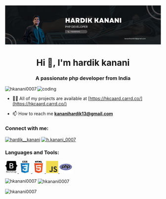 ![logo](https://github.com/hkanani0007/hknanai0007/blob/main/2.png)
<h1 align="center">Hi 👋, I'm hardik kanani</h1>
<h3 align="center">A passionate php developer from India</h3>

<img align="right" alt="coding" width="400" src="https://user-images.githubusercontent.com/69011963/137184767-79a13ec7-1bb3-4341-a6da-3a149c9c159a.gif">

<p align="left"> <img src="https://komarev.com/ghpvc/?username=hkanani0007&label=Profile%20views&color=0e75b6&style=flat" alt="hkanani0007" /> </p>

- 👨‍💻 All of my projects are available at [https://hkcaard.carrd.co/](https://hkcaard.carrd.co/)

- 📫 How to reach me **kananihardik13@gmail.com**

<h3 align="left">Connect with me:</h3>
<p align="left">
<a href="https://linkedin.com/in/hardik__kanani" target="blank"><img align="center" src="https://raw.githubusercontent.com/rahuldkjain/github-profile-readme-generator/master/src/images/icons/Social/linked-in-alt.svg" alt="hardik__kanani" height="30" width="40" /></a>
<a href="https://instagram.com/h.kanani_0007" target="blank"><img align="center" src="https://raw.githubusercontent.com/rahuldkjain/github-profile-readme-generator/master/src/images/icons/Social/instagram.svg" alt="h.kanani_0007" height="30" width="40" /></a>
</p>

<h3 align="left">Languages and Tools:</h3>
<p align="left"> <a href="https://getbootstrap.com" target="_blank" rel="noreferrer"> <img src="https://raw.githubusercontent.com/devicons/devicon/master/icons/bootstrap/bootstrap-plain-wordmark.svg" alt="bootstrap" width="40" height="40"/> </a> <a href="https://www.w3schools.com/css/" target="_blank" rel="noreferrer"> <img src="https://raw.githubusercontent.com/devicons/devicon/master/icons/css3/css3-original-wordmark.svg" alt="css3" width="40" height="40"/> </a> <a href="https://www.w3.org/html/" target="_blank" rel="noreferrer"> <img src="https://raw.githubusercontent.com/devicons/devicon/master/icons/html5/html5-original-wordmark.svg" alt="html5" width="40" height="40"/> </a> <a href="https://developer.mozilla.org/en-US/docs/Web/JavaScript" target="_blank" rel="noreferrer"> <img src="https://raw.githubusercontent.com/devicons/devicon/master/icons/javascript/javascript-original.svg" alt="javascript" width="40" height="40"/> </a> <a href="https://www.php.net" target="_blank" rel="noreferrer"> <img src="https://raw.githubusercontent.com/devicons/devicon/master/icons/php/php-original.svg" alt="php" width="40" height="40"/> </a> </p>

<p><img align="left" src="https://github-readme-stats.vercel.app/api/top-langs?username=hkanani0007&show_icons=true&locale=en&layout=compact" alt="hkanani0007" /></p>

<p>&nbsp;<img align="center" src="https://github-readme-stats.vercel.app/api?username=hkanani0007&show_icons=true&locale=en" alt="hkanani0007" /></p>

<p><img align="center" src="https://github-readme-streak-stats.herokuapp.com/?user=hkanani0007&" alt="hkanani0007" /></p>

